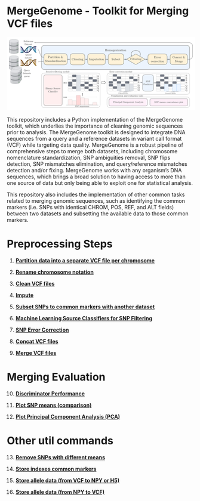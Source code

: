 # MergeGenome - Toolkit for Merging VCF files

![MergeGenome Diagram](https://github.com/AI-sandbox/MergeGenome/blob/main/figures/MergeGenome.png)

This repository includes a Python implementation of the MergeGenome toolkit, which underlies the importance of cleaning genomic sequences prior to analysis. The MergeGenome toolkit is designed to integrate DNA sequences from a query and a reference datasets in variant call format (VCF) while targeting data quality. MergeGenome is a robust pipeline of comprehensive steps to merge both datasets, including chromosome nomenclature standardization, SNP ambiguities removal, SNP flips detection, SNP mismatches elimination, and query/reference mismatches detection and/or fixing. MergeGenome works with any organism’s DNA sequences, which brings a broad solution to having access to more than one source of data but only being able to exploit one for statistical analysis.

This repository also includes the implementation of other common tasks related to merging genomic sequences, such as identifying the common markers (i.e. SNPs with identical CHROM, POS, REF, and ALT fields) between two datasets and subsetting the available data to those common markers.

# Preprocessing Steps

1. **[Partition data into a separate VCF file per chromosome](readmes/README_1_partition_into_separate_files.md)**

2. **[Rename chromosome notation](readmes/README_2_rename_chrom_notation.md)**

3. **[Clean VCF files](readmes/README_3_clean_vcf_files.md)**

4. **[Impute](readmes/README_4_impute.md)**

5. **[Subset SNPs to common markers with another dataset](readmes/README_5_snps_subsetting.md)**

6. **[Machine Learning Source Classifiers for SNP Filtering](readmes/README_6_ml_source_classifiers_for_snp_filtering.md)**

7. **[SNP Error Correction](readmes/README_7_snp_error_correction.md)**

8. **[Concat VCF files](readmes/README_8_concat_vcf_files.md)**

9. **[Merge VCF files](readmes/README_9_merge_vcf_files.md)**

# Merging Evaluation

10. **[Discriminator Performance](readmes/README_10_evaluate_with_discriminator.md)**

11. **[Plot SNP means (comparison)](readmes/README_11_evaluate_with_snp_means_plot.md)**

12. **[Plot Principal Component Analysis (PCA)](readmes/README_12_evaluate_with_pca_plots.md)**

# Other util commands

13. **[Remove SNPs with different means](readmes/README_13_remove_snps_different_means.md)**

14. **[Store indexes common markers](readmes/README_14_store_indexes_common_markers.md)**

15. **[Store allele data (from VCF to NPY or H5)](readmes/README_15_store_allele_data_npy_h5.md)**

16. **[Store allele data (from NPY to VCF)](readmes/README_16_store_allele_data_vcf.md)**

